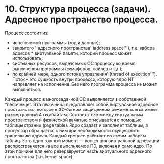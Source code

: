 # 10. Структура процесса (задачи). Адресное пространство процесса.

Процесс состоит из:

* исполняемой программы (код и данные);
* закрытого ''адресного пространства' (address space'''), т.е. набора адресов * виртуальной памяти, который процесс может использовать;
* системных ресурсов, выделяемых ОС процессу во время выполнения программы (семафоров, файлов и т.д.);
* по крайней мере, одного потока управления' (thread of execution'''). Поток – это сущность внутри процесса, которую ядро NT направляет на исполнение. Без него программа процесса не может выполняться.

Каждый процесс в многозадачной ОС выполняется в собственной “песочнице”. Эта песочница представляет собой виртуальное адресное пространство, которое в 32-битном защищенном режиме всегда имеет размер равный 4 гигабайтам. Соответствие между виртуальным пространством и физической памятью описывается с помощью таблицы страниц (page table). Ядро создает и заполняет таблицы, а процессор обращается к ним при необходимости осуществить трансляцию адреса. Каждый процесс работает со своим набором таблиц. Есть один важный момент — концепция виртуальной адресации распространяется на все выполняемое ПО, включая и само ядро. По этой причине для него резервируется часть виртуального адресного пространства (т.н. kernel space).